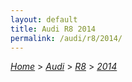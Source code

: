 ```yaml
---
layout: default
title: Audi R8 2014
permalink: /audi/r8/2014/
---
```

[*Home*](/) > [*Audi*](/audi/) > [*R8*](/audi/r8/) > [*2014*](/audi/r8/2014/)
